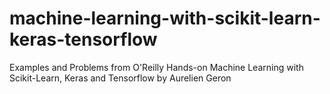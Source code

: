 # machine-learning-with-scikit-learn-keras-tensorflow
Examples and Problems from O'Reilly Hands-on Machine Learning with Scikit-Learn, Keras and Tensorflow by Aurelien Geron
